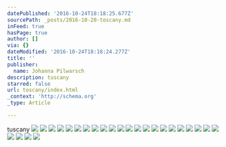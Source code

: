 ```yaml
---
datePublished: '2016-10-24T18:18:25.677Z'
sourcePath: _posts/2016-10-20-toscany.md
inFeed: true
hasPage: true
author: []
via: {}
dateModified: '2016-10-24T18:18:24.277Z'
title: ''
publisher:
  name: Johanna Pilwarsch
description: tuscany
starred: false
url: toscany/index.html
_context: 'http://schema.org'
_type: Article

---
```

tuscany
![](https://the-grid-user-content.s3-us-west-2.amazonaws.com/cc831b9e-0c11-44ea-bbf9-8ebbd888a672.jpg)
![](https://the-grid-user-content.s3-us-west-2.amazonaws.com/08b59492-5267-4fbb-af0f-1d23e5be8ce4.jpg)
![](https://the-grid-user-content.s3-us-west-2.amazonaws.com/42c7f968-3256-41cf-a9fe-486c4e746830.jpg)
![](https://the-grid-user-content.s3-us-west-2.amazonaws.com/5f44f8d4-8986-40a5-9df1-28e31ffe8f37.jpg)
![](https://the-grid-user-content.s3-us-west-2.amazonaws.com/61c1f3b6-ab20-4413-8a9c-f87a135fec70.jpg)
![](https://the-grid-user-content.s3-us-west-2.amazonaws.com/63f489df-d758-4530-8926-be9514e10393.jpg)
![](https://the-grid-user-content.s3-us-west-2.amazonaws.com/bff825e9-689a-49f7-abb3-ea70b93db2b0.jpg)
![](https://the-grid-user-content.s3-us-west-2.amazonaws.com/6a17f46e-67a9-4e19-9d9d-8679e4135567.jpg)
![](https://the-grid-user-content.s3-us-west-2.amazonaws.com/57f7c5a5-f5e6-446c-ac19-3adc9bc62364.jpg)
![](https://the-grid-user-content.s3-us-west-2.amazonaws.com/5e677147-8d67-41dd-a517-29130471d750.jpg)
![](https://the-grid-user-content.s3-us-west-2.amazonaws.com/40205a77-b8c2-41fc-a174-a41195791a05.jpg)
![](https://the-grid-user-content.s3-us-west-2.amazonaws.com/b3e9d1b5-5115-4445-a2d3-bf12e0121877.jpg)
![](https://the-grid-user-content.s3-us-west-2.amazonaws.com/25d6986f-c94d-420a-bdfb-03df8dec4b0f.jpg)
![](https://the-grid-user-content.s3-us-west-2.amazonaws.com/5c49cff1-a0a8-4ccb-a166-6cb397d26592.jpg)
![](https://the-grid-user-content.s3-us-west-2.amazonaws.com/fa14efbe-6e9a-4ec7-b1f9-3e0a0f794487.jpg)
![](https://the-grid-user-content.s3-us-west-2.amazonaws.com/e33c88e5-ca19-4d2c-9278-419a06868a91.jpg)
![](https://the-grid-user-content.s3-us-west-2.amazonaws.com/35ce06b8-db87-482e-9578-2648387b9d8f.jpg)
![](https://the-grid-user-content.s3-us-west-2.amazonaws.com/2f4f651a-5236-4407-8727-976e0eaedb3d.jpg)
![](https://the-grid-user-content.s3-us-west-2.amazonaws.com/c8c98d81-5586-4098-8f4c-adf3bbd16cd9.gif)
![](https://the-grid-user-content.s3-us-west-2.amazonaws.com/8a84c29a-817e-4c44-aa02-ac8b1b05c5d6.jpg)
![](https://the-grid-user-content.s3-us-west-2.amazonaws.com/24b9403b-2d6f-4375-a6b6-5cc7aa41292d.jpg)
![](https://the-grid-user-content.s3-us-west-2.amazonaws.com/1c1f436a-0bf0-4f13-aa0b-85d662eb745b.gif)
![](https://the-grid-user-content.s3-us-west-2.amazonaws.com/5f91061f-00ea-4259-b781-00b12285f591.jpg)
![](https://the-grid-user-content.s3-us-west-2.amazonaws.com/1b18f9db-d7eb-49df-9481-b9683ac787d9.jpg)
![](https://the-grid-user-content.s3-us-west-2.amazonaws.com/3d3f0d96-eb43-4a5a-931b-29764a657c38.jpg)
![](https://the-grid-user-content.s3-us-west-2.amazonaws.com/e2a557d7-7646-4708-aeab-17938c58be87.jpg)